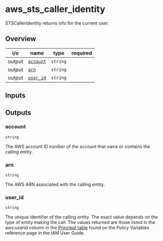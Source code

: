 <!-- This file was generated by structdoc. DO NOT EDIT. -->
<!-- For changes modify sts_caller_identity.go instead. -->

# aws_sts_caller_identity

STSCallerIdentity returns info for the current user.

## Overview

| i/o | name | type | required |
| --- | ---- | ---- | -------: |
| output | [`account`](#account) | `string` ||
| output | [`arn`](#arn) | `string` ||
| output | [`user_id`](#user_id) | `string` ||


## Inputs

## Outputs

### account

`string`

The AWS account ID number of the account that owns or contains the calling
entity.
### arn

`string`

The AWS ARN associated with the calling entity.
### user_id

`string`

The unique identifier of the calling entity. The exact value depends on
the type of entity making the call. The values returned are those listed
in the aws:userid column in the
[Principal table](http://docs.aws.amazon.com/IAM/latest/UserGuide/reference_policies_variables.html#principaltable)
found on the Policy Variables reference page in the IAM User Guide.
